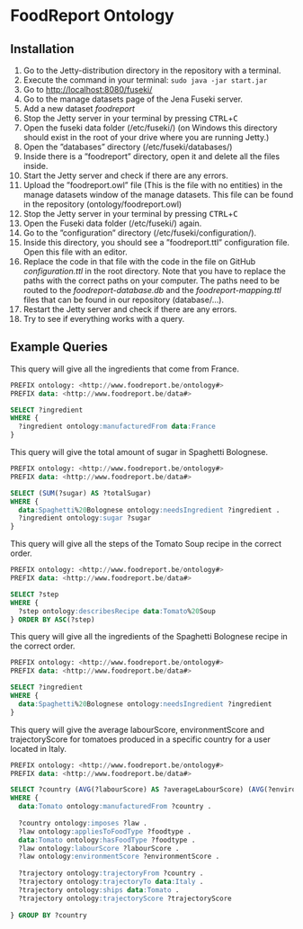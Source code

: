 # FoodReport Ontology

## Installation

1. Go to the Jetty-distribution directory in the repository with a terminal.
2. Execute the command in your terminal:  ```sudo java -jar start.jar```
3. Go to [http://localhost:8080/fuseki/](http://localhost:8080/fuseki/)
4. Go to the manage datasets page of the Jena Fuseki server.
5. Add a new dataset _foodreport_
6. Stop the Jetty server in your terminal by pressing <kbd>CTRL</kbd>+<kbd>C</kbd>
7. Open the fuseki data folder (/etc/fuseki/) (on Windows this directory should exist in the root of your drive where you are running Jetty.)
8. Open the ”databases” directory (/etc/fuseki/databases/)
9. Inside there is a ”foodreport” directory, open it and delete all the files inside.
10. Start the Jetty server and check if there are any errors.
11. Upload the ”foodreport.owl” file (This is the file with no entities) in the manage datasets window of the manage datasets. This file can be found in the repository (ontology/foodreport.owl)
12. Stop the Jetty server in your terminal by pressing <kbd>CTRL</kbd>+<kbd>C</kbd>
13. Open the Fuseki data folder (/etc/fuseki/) again.
14. Go to the ”configuration” directory (/etc/fuseki/configuration/).
15. Inside this directory, you should see a ”foodreport.ttl” configuration file. Open this file with an editor.
16. Replace the code in that file with the code in the file on GitHub _configuration.ttl_ in the root directory. Note that you have to replace the paths with the correct paths on your computer. The paths need to be routed to the _foodreport-database.db_ and the _foodreport-mapping.ttl_ files that can be found in our repository (database/...).
17. Restart the Jetty server and check if there are any errors.
18. Try to see if everything works with a query.

## Example Queries

This query will give all the ingredients that come from France.

```sql
PREFIX ontology: <http://www.foodreport.be/ontology#>
PREFIX data: <http://www.foodreport.be/data#>

SELECT ?ingredient
WHERE {
  ?ingredient ontology:manufacturedFrom data:France
}
```

This query will give the total amount of sugar in Spaghetti Bolognese.

```sql
PREFIX ontology: <http://www.foodreport.be/ontology#>
PREFIX data: <http://www.foodreport.be/data#>

SELECT (SUM(?sugar) AS ?totalSugar)
WHERE {
  data:Spaghetti%20Bolognese ontology:needsIngredient ?ingredient .
  ?ingredient ontology:sugar ?sugar
}
```

This query will give all the steps of the Tomato Soup recipe in the correct order.

```sql
PREFIX ontology: <http://www.foodreport.be/ontology#>
PREFIX data: <http://www.foodreport.be/data#>

SELECT ?step
WHERE {
  ?step ontology:describesRecipe data:Tomato%20Soup
} ORDER BY ASC(?step)
```

This query will give all the ingredients of the Spaghetti Bolognese recipe in the correct order.

```sql
PREFIX ontology: <http://www.foodreport.be/ontology#>
PREFIX data: <http://www.foodreport.be/data#>

SELECT ?ingredient
WHERE {
  data:Spaghetti%20Bolognese ontology:needsIngredient ?ingredient
}
```

This query will give the average labourScore, environmentScore and trajectoryScore for tomatoes produced in a specific country for a user located in Italy.

```sql
PREFIX ontology: <http://www.foodreport.be/ontology#>
PREFIX data: <http://www.foodreport.be/data#>

SELECT ?country (AVG(?labourScore) AS ?averageLabourScore) (AVG(?environmentScore) AS ?averageEnvironmentScore) (AVG(?trajectoryScore) AS ?avgTrajectoryScore)
WHERE {
  data:Tomato ontology:manufacturedFrom ?country .
  
  ?country ontology:imposes ?law .
  ?law ontology:appliesToFoodType ?foodtype .
  data:Tomato ontology:hasFoodType ?foodtype .
  ?law ontology:labourScore ?labourScore .
  ?law ontology:environmentScore ?environmentScore .
  
  ?trajectory ontology:trajectoryFrom ?country .
  ?trajectory ontology:trajectoryTo data:Italy .
  ?trajectory ontology:ships data:Tomato .
  ?trajectory ontology:trajectoryScore ?trajectoryScore
  
} GROUP BY ?country
```
